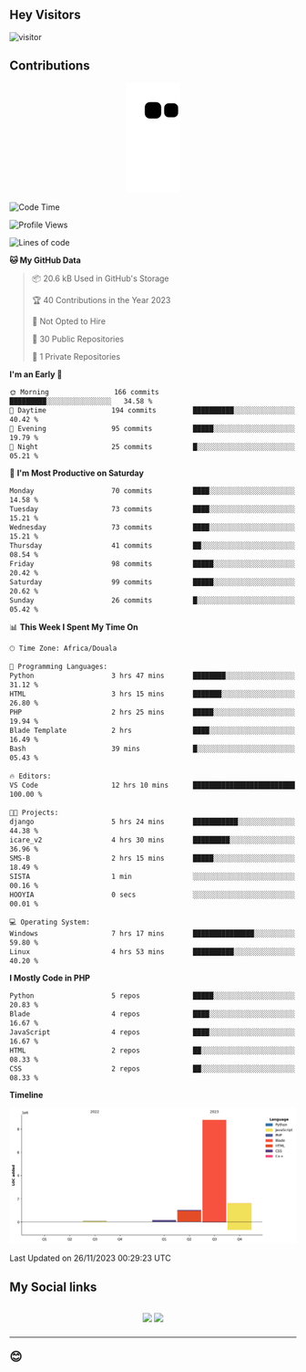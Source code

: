 ## Hey Visitors
![visitor](https://profile-counter.glitch.me/Fotsingboris/count.svg)

## Contributions
<p align="center">
  <img src="https://raw.githubusercontent.com/Fotsingboris/Fotsingboris/output/github-contribution-grid-snake.svg" />
</p>

<!--START_SECTION:waka-->
![Code Time](http://img.shields.io/badge/Code%20Time-730%20hrs%2036%20mins-blue)

![Profile Views](http://img.shields.io/badge/Profile%20Views-0-blue)

![Lines of code](https://img.shields.io/badge/From%20Hello%20World%20I%27ve%20Written-11.6%20million%20lines%20of%20code-blue)

**🐱 My GitHub Data** 

> 📦 20.6 kB Used in GitHub's Storage 
 > 
> 🏆 40 Contributions in the Year 2023
 > 
> 🚫 Not Opted to Hire
 > 
> 📜 30 Public Repositories 
 > 
> 🔑 1 Private Repositories 
 > 
**I'm an Early 🐤** 

```text
🌞 Morning                166 commits         █████████░░░░░░░░░░░░░░░░   34.58 % 
🌆 Daytime                194 commits         ██████████░░░░░░░░░░░░░░░   40.42 % 
🌃 Evening                95 commits          █████░░░░░░░░░░░░░░░░░░░░   19.79 % 
🌙 Night                  25 commits          █░░░░░░░░░░░░░░░░░░░░░░░░   05.21 % 
```
📅 **I'm Most Productive on Saturday** 

```text
Monday                   70 commits          ████░░░░░░░░░░░░░░░░░░░░░   14.58 % 
Tuesday                  73 commits          ████░░░░░░░░░░░░░░░░░░░░░   15.21 % 
Wednesday                73 commits          ████░░░░░░░░░░░░░░░░░░░░░   15.21 % 
Thursday                 41 commits          ██░░░░░░░░░░░░░░░░░░░░░░░   08.54 % 
Friday                   98 commits          █████░░░░░░░░░░░░░░░░░░░░   20.42 % 
Saturday                 99 commits          █████░░░░░░░░░░░░░░░░░░░░   20.62 % 
Sunday                   26 commits          █░░░░░░░░░░░░░░░░░░░░░░░░   05.42 % 
```


📊 **This Week I Spent My Time On** 

```text
🕑︎ Time Zone: Africa/Douala

💬 Programming Languages: 
Python                   3 hrs 47 mins       ████████░░░░░░░░░░░░░░░░░   31.12 % 
HTML                     3 hrs 15 mins       ███████░░░░░░░░░░░░░░░░░░   26.80 % 
PHP                      2 hrs 25 mins       █████░░░░░░░░░░░░░░░░░░░░   19.94 % 
Blade Template           2 hrs               ████░░░░░░░░░░░░░░░░░░░░░   16.49 % 
Bash                     39 mins             █░░░░░░░░░░░░░░░░░░░░░░░░   05.43 % 

🔥 Editors: 
VS Code                  12 hrs 10 mins      █████████████████████████   100.00 % 

🐱‍💻 Projects: 
django                   5 hrs 24 mins       ███████████░░░░░░░░░░░░░░   44.38 % 
icare_v2                 4 hrs 30 mins       █████████░░░░░░░░░░░░░░░░   36.96 % 
SMS-B                    2 hrs 15 mins       █████░░░░░░░░░░░░░░░░░░░░   18.49 % 
SISTA                    1 min               ░░░░░░░░░░░░░░░░░░░░░░░░░   00.16 % 
HOOYIA                   0 secs              ░░░░░░░░░░░░░░░░░░░░░░░░░   00.01 % 

💻 Operating System: 
Windows                  7 hrs 17 mins       ███████████████░░░░░░░░░░   59.80 % 
Linux                    4 hrs 53 mins       ██████████░░░░░░░░░░░░░░░   40.20 % 
```

**I Mostly Code in PHP** 

```text
Python                   5 repos             █████░░░░░░░░░░░░░░░░░░░░   20.83 % 
Blade                    4 repos             ████░░░░░░░░░░░░░░░░░░░░░   16.67 % 
JavaScript               4 repos             ████░░░░░░░░░░░░░░░░░░░░░   16.67 % 
HTML                     2 repos             ██░░░░░░░░░░░░░░░░░░░░░░░   08.33 % 
CSS                      2 repos             ██░░░░░░░░░░░░░░░░░░░░░░░   08.33 % 
```



**Timeline**

![Lines of Code chart](https://raw.githubusercontent.com/Fotsingboris/Fotsingboris/main/assets/bar_graph.png)


 Last Updated on 26/11/2023 00:29:23 UTC
<!--END_SECTION:waka-->

<h2>My Social links <h2>
<p align="center">
   <a href="https://linkedin.com/in/Fotsingboris-Mathieu"><img src="https://img.shields.io/badge/linkedin-%230077B5.svg?style=for-the-badge&logo=linkedin&logoColor=white"></a>
   <a href="https://instagram.com/Fotsingboris"><img src="https://img.shields.io/badge/instagram-%23E4405F.svg?style=for-the-badge&logo=Instagram&logoColor=white"></a>
  </p>
<hr>
😊
